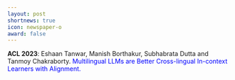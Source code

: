 ```yaml
---
layout: post
shortnews: true
icon: newspaper-o
award: false
---
```


<b>ACL 2023</b>: Eshaan Tanwar, Manish Borthakur, Subhabrata Dutta and Tanmoy Chakraborty. <font color="blue"> Multilingual LLMs are Better Cross-lingual In-context Learners with Alignment.</font>
